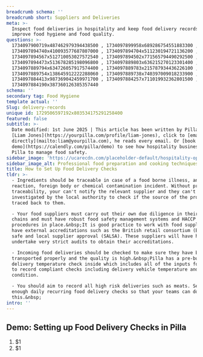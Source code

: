 ```yaml
---
breadcrumb schema: ''
breadcrumb short: Suppliers and Deliveries
meta: >-
  Inspect food deliveries in hospitality and keep food delivery records to
  improve food hygiene and food quality. 
questions: >-
  1734097900719x487462979394438500 , 1734097899958x689286754551883300 ,
  1734097894740x410093577687807000 , 1734097894704x511230194721136200 ,
  1734097894567x512710053027572540 , 1734097894502x771565794490292500 ,
  1734097894473x513678285198096800 , 1734097889803x636215270123301400 ,
  1734097889794x634726057917574400 , 1734097889783x215787934436226100 ,
  1734097889754x138645912222288060 , 1734097889738x740397009018233900 ,
  1734097884413x987369042459971700 , 1734097884257x711019932362801500 ,
  1734097884190x387360126385357440
schema: ''
secondary tag: Food Hygiene
template actual: ''
Slug: delivery-records
unique id: 1729506597192x803534175291258400
featured: false
subtitle: >-
  Date modified: 1st June 2025 | This article has been written by Pilla Founder,
  [Liam Jones](https://yourpilla.com/profile/liam-jones), click to [email Liam
  directly](mailto:liam@yourpilla.com), he reads every email. Or [book a
  demo](https://calendly.com/pilla/demo) to see how hospitality businesses use
  Pilla to manage food safety.
sidebar_image: 'https://ucarecdn.com/placeholder-default/hospitality-operations.jpg'
sidebar_image_alt: Professional food preparation and cooking techniques
title: How to Set Up Food Delivery Checks
tldr: >-
  - Ingredients should be traceable in case of a food borne illness, an allergic
  reaction, foreign body or chemical contamination incident. Without proper
  traceability, your can't notify the relevant supplier and they can't be
  investigated by the local authority to check if the source of the problem is
  traced back to them.

  - Your food suppliers must carry out their own due diligence in their supply
  chains and must have robust food safety management systems and HACCP
  procedures in place.&nbsp;It is good practice to work with food suppliers who
  have external accreditations such as the British retail consortium (BRC) and
  safe and local supplier approval (SALSA). These suppliers will have had to
  undertake very strict audits to obtain their accreditations.

  - Incoming food deliveries should be checked to make sure they have been
  transported properly and the quality is high.&nbsp;Pilla has a pre-built food
  delivery temperature check inside which includes all of the inputs for staff
  to record compliant checks including delivery vehicle temperature and
  condition.

  - You should aim to record all high risk deliveries such as meats. Set up
  enough daily recurring food delivery checks so that your teams can do
  this.&nbsp;
intro: ''
---
```

## Demo: Setting up Food Delivery Checks in Pilla

 1. $1
2. $1

